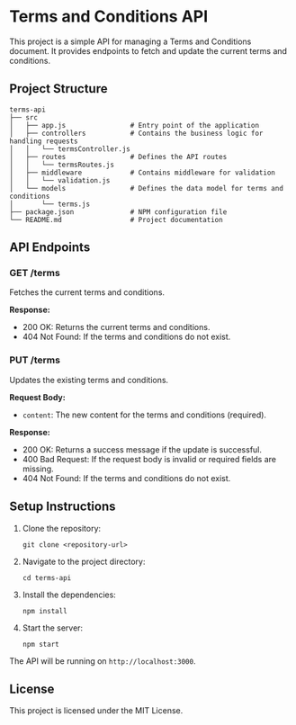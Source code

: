 # Terms and Conditions API

This project is a simple API for managing a Terms and Conditions document. It provides endpoints to fetch and update the current terms and conditions.

## Project Structure

```
terms-api
├── src
│   ├── app.js                # Entry point of the application
│   ├── controllers           # Contains the business logic for handling requests
│   │   └── termsController.js
│   ├── routes                # Defines the API routes
│   │   └── termsRoutes.js
│   ├── middleware            # Contains middleware for validation
│   │   └── validation.js
│   └── models                # Defines the data model for terms and conditions
│       └── terms.js
├── package.json              # NPM configuration file
└── README.md                 # Project documentation
```

## API Endpoints

### GET /terms

Fetches the current terms and conditions.

**Response:**
- 200 OK: Returns the current terms and conditions.
- 404 Not Found: If the terms and conditions do not exist.

### PUT /terms

Updates the existing terms and conditions.

**Request Body:**
- `content`: The new content for the terms and conditions (required).

**Response:**
- 200 OK: Returns a success message if the update is successful.
- 400 Bad Request: If the request body is invalid or required fields are missing.
- 404 Not Found: If the terms and conditions do not exist.

## Setup Instructions

1. Clone the repository:
   ```
   git clone <repository-url>
   ```

2. Navigate to the project directory:
   ```
   cd terms-api
   ```

3. Install the dependencies:
   ```
   npm install
   ```

4. Start the server:
   ```
   npm start
   ```

The API will be running on `http://localhost:3000`.

## License

This project is licensed under the MIT License.